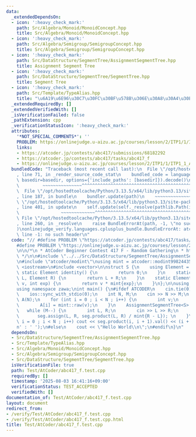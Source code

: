 ```yaml
---
data:
  _extendedDependsOn:
  - icon: ':heavy_check_mark:'
    path: Src/Algebra/Monoid/MonoidConcept.hpp
    title: Src/Algebra/Monoid/MonoidConcept.hpp
  - icon: ':heavy_check_mark:'
    path: Src/Algebra/Semigroup/SemigroupConcept.hpp
    title: Src/Algebra/Semigroup/SemigroupConcept.hpp
  - icon: ':heavy_check_mark:'
    path: Src/DataStructure/SegmentTree/AssignmentSegmentTree.hpp
    title: Assignment Segment Tree
  - icon: ':heavy_check_mark:'
    path: Src/DataStructure/SegmentTree/SegmentTree.hpp
    title: Segment Tree
  - icon: ':heavy_check_mark:'
    path: Src/Template/TypeAlias.hpp
    title: "\u6A19\u6E96\u30C7\u30FC\u30BF\u578B\u306E\u30A8\u30A4\u30EA\u30A2\u30B9"
  _extendedRequiredBy: []
  _extendedVerifiedWith: []
  _isVerificationFailed: false
  _pathExtension: cpp
  _verificationStatusIcon: ':heavy_check_mark:'
  attributes:
    '*NOT_SPECIAL_COMMENTS*': ''
    PROBLEM: https://onlinejudge.u-aizu.ac.jp/courses/lesson/2/ITP1/1/ITP1_1_A
    links:
    - https://atcoder.jp/contests/abc417/submissions/68182292
    - https://atcoder.jp/contests/abc417/tasks/abc417_f
    - https://onlinejudge.u-aizu.ac.jp/courses/lesson/2/ITP1/1/ITP1_1_A
  bundledCode: "Traceback (most recent call last):\n  File \"/opt/hostedtoolcache/Python/3.13.5/x64/lib/python3.13/site-packages/onlinejudge_verify/documentation/build.py\"\
    , line 71, in _render_source_code_stat\n    bundled_code = language.bundle(stat.path,\
    \ basedir=basedir, options={'include_paths': [basedir]}).decode()\n          \
    \         ~~~~~~~~~~~~~~~^^^^^^^^^^^^^^^^^^^^^^^^^^^^^^^^^^^^^^^^^^^^^^^^^^^^^^^^^^^^^^^^^^\n\
    \  File \"/opt/hostedtoolcache/Python/3.13.5/x64/lib/python3.13/site-packages/onlinejudge_verify/languages/cplusplus.py\"\
    , line 187, in bundle\n    bundler.update(path)\n    ~~~~~~~~~~~~~~^^^^^^\n  File\
    \ \"/opt/hostedtoolcache/Python/3.13.5/x64/lib/python3.13/site-packages/onlinejudge_verify/languages/cplusplus_bundle.py\"\
    , line 401, in update\n    self.update(self._resolve(pathlib.Path(included), included_from=path))\n\
    \                ~~~~~~~~~~~~~^^^^^^^^^^^^^^^^^^^^^^^^^^^^^^^^^^^^^^^^^^^^\n \
    \ File \"/opt/hostedtoolcache/Python/3.13.5/x64/lib/python3.13/site-packages/onlinejudge_verify/languages/cplusplus_bundle.py\"\
    , line 260, in _resolve\n    raise BundleErrorAt(path, -1, \"no such header\"\
    )\nonlinejudge_verify.languages.cplusplus_bundle.BundleErrorAt: atcoder/modint:\
    \ line -1: no such header\n"
  code: "// #define PROBLEM \"https://atcoder.jp/contests/abc417/tasks/abc417_f\"\n\
    #define PROBLEM \"https://onlinejudge.u-aizu.ac.jp/courses/lesson/2/ITP1/1/ITP1_1_A\"\
    \n\n/*\n * AtCoder Beginner Contest 417 F - Random Gathering\n * https://atcoder.jp/contests/abc417/submissions/68182292\n\
    \ */\n\n#include \"../../Src/DataStructure/SegmentTree/AssignmentSegmentTree.hpp\"\
    \n#include \"atcoder/modint\"\nusing mint = atcoder::modint998244353;\n\n#include\
    \ <iostream>\n#include <vector>\n\nstruct S {\n    using Element = mint;\n   \
    \ static Element identity() {\n        return 0;\n    }\n    static Element operation(Element\
    \ L, Element R) {\n        return L + R;\n    }\n    static Element power(Element\
    \ v, int exp) {\n        return v * mint{exp};\n    }\n};\n\nusing namespace std;\n\
    using namespace zawa;\nint main() {\n#ifdef ATCODER\n    cin.tie(0);\n    cout.tie(0);\n\
    \    ios::sync_with_stdio(0);\n    int N, M;\n    cin >> N >> M;\n    vector<mint>\
    \ A(N);\n    for (int i = 0 ; i < N ; i++) {\n        int v;\n        cin >> v;\n\
    \        A[i] = mint::raw(v);\n    }\n    AssignmentSegmentTree<S> seg{A};\n \
    \   while (M--) {\n        int L, R;\n        cin >> L >> R;\n        L--;\n \
    \       seg.assign(L, R, seg.product(L, R) / mint{R - L}); \n    }\n    for (int\
    \ i = 0 ; i < N ; i++) cout << seg.product(i, i + 1).val() << (i + 1 == N ? '\\\
    n' : ' ');\n#else\n    cout << \"Hello World\\n\";\n#endif\n}\n"
  dependsOn:
  - Src/DataStructure/SegmentTree/AssignmentSegmentTree.hpp
  - Src/Template/TypeAlias.hpp
  - Src/Algebra/Monoid/MonoidConcept.hpp
  - Src/Algebra/Semigroup/SemigroupConcept.hpp
  - Src/DataStructure/SegmentTree/SegmentTree.hpp
  isVerificationFile: true
  path: Test/AtCoder/abc417_f.test.cpp
  requiredBy: []
  timestamp: '2025-08-03 16:41:16+09:00'
  verificationStatus: TEST_ACCEPTED
  verifiedWith: []
documentation_of: Test/AtCoder/abc417_f.test.cpp
layout: document
redirect_from:
- /verify/Test/AtCoder/abc417_f.test.cpp
- /verify/Test/AtCoder/abc417_f.test.cpp.html
title: Test/AtCoder/abc417_f.test.cpp
---
```

